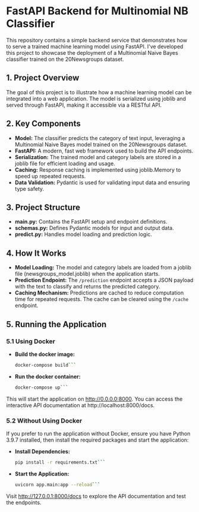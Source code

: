 # FastAPI Backend for Multinomial NB Classifier

This repository contains a simple backend service that demonstrates how to serve a trained machine learning model using FastAPI. I've developed this project to showcase the deployment of a Multinomial Naive Bayes classifier trained on the 20Newsgroups dataset.<br/>

## 1. Project Overview

The goal of this project is to illustrate how a machine learning model can be integrated into a web application. The model is serialized using joblib and served through FastAPI, making it accessible via a RESTful API.

## 2. Key Components

* **Model:** The classifier predicts the category of text input, leveraging a Multinomial Naive Bayes model trained on the 20Newsgroups dataset.
* **FastAPI:** A modern, fast web framework used to build the API endpoints.
* **Serialization:** The trained model and category labels are stored in a joblib file for efficient loading and usage.
* **Caching:** Response caching is implemented using joblib.Memory to speed up repeated requests.
* **Data Validation:** Pydantic is used for validating input data and ensuring type safety.

## 3. Project Structure

* **main.py:** Contains the FastAPI setup and endpoint definitions.
* **schemas.py:** Defines Pydantic models for input and output data.
* **predict.py:** Handles model loading and prediction logic.

## 4. How It Works

* **Model Loading:** The model and category labels are loaded from a joblib file (newsgroups_model.joblib) when the application starts.
* **Prediction Endpoint:** The `/prediction` endpoint accepts a JSON payload with the text to classify and returns the predicted category.
* **Caching Mechanism:** Predictions are cached to reduce computation time for repeated requests. The cache can be cleared using the `/cache` endpoint.

## 5. Running the Application

### 5.1 Using Docker

* **Build the docker image:**
  
  ```bash
  docker-compose build```

* **Run the docker container:**

  ```bash
  docker-compose up```

This will start the application on http://0.0.0.0:8000. You can access the interactive API documentation at http://localhost:8000/docs.

### 5.2 Without Using Docker

If you prefer to run the application without Docker, ensure you have Python 3.9.7 installed, then install the required packages and start the application:

* **Install Dependencies:**

  ```bash
  pip install -r requirements.txt```

* **Start the Application:**

  ```bash
  uvicorn app.main:app --reload```

Visit http://127.0.0.1:8000/docs to explore the API documentation and test the endpoints.



